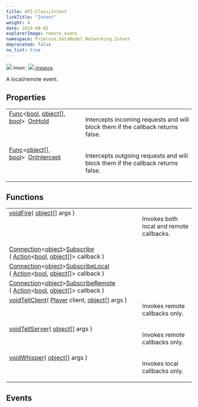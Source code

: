 ```yaml
---
title: API:Class/Intent
linkTitle: "Intent"
weight: 4
date: 2019-08-02
explorerImage: remote_event
namespace: Primrose.DataModel.Networking.Intent
deprecated: false
no_list: true
---
```

<small class="inheritance">
<span class="" href="/docs/api-reference/Class/Intent"><img src="/icons/silk/remote_event.png"/>&nbsp;Intent</span>&nbsp;:&nbsp;<a class="" href="/docs/api-reference/Class/Instance"><img src="/icons/silk/default.png"/>&nbsp;Instance</a></small>
<p class="summary">

A local/remote event.

</p>
 
## Properties
 
<table class="studiohide">
<tbody>
<tr class="function-row ">
<td style="vertical-align:top;white-space:normal;">
<div>
<a class="type" href="/docs/api-reference/System/Func">Func</a><<a class="type" href="/docs/api-reference/System/Primitives#boolean">bool</a>, <span><a class="type" href="/docs/api-reference/System/object">object</a>[]</span>, <a class="type" href="/docs/api-reference/System/Primitives#boolean">bool</a>><span class="method-body" style="text-indent: -2em; padding-left: 0.5em"><a class="name" href="OnHold">OnHold</a></span></td>
<td style="vertical-align:top;white-space:normal;">
<p>
Intercepts incoming requests and will block them if the callback returns false.
</p></td>
</tr>

<tr class="function-row ">
<td style="vertical-align:top;white-space:normal;">
<div>
<a class="type" href="/docs/api-reference/System/Func">Func</a><<span><a class="type" href="/docs/api-reference/System/object">object</a>[]</span>, <a class="type" href="/docs/api-reference/System/Primitives#boolean">bool</a>><span class="method-body" style="text-indent: -2em; padding-left: 0.5em"><a class="name" href="OnIntercept">OnIntercept</a></span></td>
<td style="vertical-align:top;white-space:normal;">
<p>
Intercepts outgoing requests and will block them if the callback returns false.
</p></td>
</tr>

</tbody>
</table>
 
## Functions
 
<table class="studiohide">
<tbody>
<tr class="function-row ">
<td style="vertical-align:top;white-space:normal;">
<div>
<a class="type" href="/docs/api-reference/System/void">void</a><span class="method-body" style="text-indent: -2em;"><a class="method-name  " href="Fire">Fire</a></span><span style="display: inline-block">( <span class="param" style="white-space: nowrap"><span><a class="type" href="/docs/api-reference/System/object">object</a>[]</span> args</span> )</span></span></div></td>
<td style="vertical-align:top;white-space:normal;">
<p>
Invokes both local and remote callbacks.
</p></td>
</tr>

<tr class="function-row ">
<td style="vertical-align:top;white-space:normal;">
<div>
<a class="type" href="/docs/api-reference/Misc/Connection">Connection</a><<a class="type" href="/docs/api-reference/System/object">object</a>><span class="method-body" style="text-indent: -2em;"><a class="method-name  " href="Subscribe">Subscribe</a></span><span style="display: inline-block">( <span class="param" style="white-space: nowrap"><a class="type" href="/docs/api-reference/System/Action">Action</a><<a class="type" href="/docs/api-reference/System/Primitives#boolean">bool</a>, <span><a class="type" href="/docs/api-reference/System/object">object</a>[]</span>> callback</span> )</span></span></div></td>
<td style="vertical-align:top;white-space:normal;">
</td>
</tr>

<tr class="function-row ">
<td style="vertical-align:top;white-space:normal;">
<div>
<a class="type" href="/docs/api-reference/Misc/Connection">Connection</a><<a class="type" href="/docs/api-reference/System/object">object</a>><span class="method-body" style="text-indent: -2em;"><a class="method-name  " href="SubscribeLocal">SubscribeLocal</a></span><span style="display: inline-block">( <span class="param" style="white-space: nowrap"><a class="type" href="/docs/api-reference/System/Action">Action</a><<a class="type" href="/docs/api-reference/System/Primitives#boolean">bool</a>, <span><a class="type" href="/docs/api-reference/System/object">object</a>[]</span>> callback</span> )</span></span></div></td>
<td style="vertical-align:top;white-space:normal;">
</td>
</tr>

<tr class="function-row ">
<td style="vertical-align:top;white-space:normal;">
<div>
<a class="type" href="/docs/api-reference/Misc/Connection">Connection</a><<a class="type" href="/docs/api-reference/System/object">object</a>><span class="method-body" style="text-indent: -2em;"><a class="method-name  " href="SubscribeRemote">SubscribeRemote</a></span><span style="display: inline-block">( <span class="param" style="white-space: nowrap"><a class="type" href="/docs/api-reference/System/Action">Action</a><<a class="type" href="/docs/api-reference/System/Primitives#boolean">bool</a>, <span><a class="type" href="/docs/api-reference/System/object">object</a>[]</span>> callback</span> )</span></span></div></td>
<td style="vertical-align:top;white-space:normal;">
</td>
</tr>

<tr class="function-row ">
<td style="vertical-align:top;white-space:normal;">
<div>
<a class="type" href="/docs/api-reference/System/void">void</a><span class="method-body" style="text-indent: -2em;"><a class="method-name  " href="TellClient">TellClient</a></span><span style="display: inline-block">( <span class="param" style="white-space: nowrap"><a class="type" href="/docs/api-reference/Class/Player">Player</a> client, <span><a class="type" href="/docs/api-reference/System/object">object</a>[]</span> args</span> )</span></span></div></td>
<td style="vertical-align:top;white-space:normal;">
<p>
Invokes remote callbacks only.
</p></td>
</tr>

<tr class="function-row ">
<td style="vertical-align:top;white-space:normal;">
<div>
<a class="type" href="/docs/api-reference/System/void">void</a><span class="method-body" style="text-indent: -2em;"><a class="method-name  " href="TellServer">TellServer</a></span><span style="display: inline-block">( <span class="param" style="white-space: nowrap"><span><a class="type" href="/docs/api-reference/System/object">object</a>[]</span> args</span> )</span></span></div></td>
<td style="vertical-align:top;white-space:normal;">
<p>
Invokes remote callbacks only.
</p></td>
</tr>

<tr class="function-row ">
<td style="vertical-align:top;white-space:normal;">
<div>
<a class="type" href="/docs/api-reference/System/void">void</a><span class="method-body" style="text-indent: -2em;"><a class="method-name  " href="Whisper">Whisper</a></span><span style="display: inline-block">( <span class="param" style="white-space: nowrap"><span><a class="type" href="/docs/api-reference/System/object">object</a>[]</span> args</span> )</span></span></div></td>
<td style="vertical-align:top;white-space:normal;">
<p>
Invokes local callbacks only.
</p></td>
</tr>

</tbody>
</table>
 
## Events
 
<table class="studiohide">
<tbody>
</tbody>
</table>
<b>
</b>
<div class="inheritors">
<ul class="root">
</ul>
</div>
